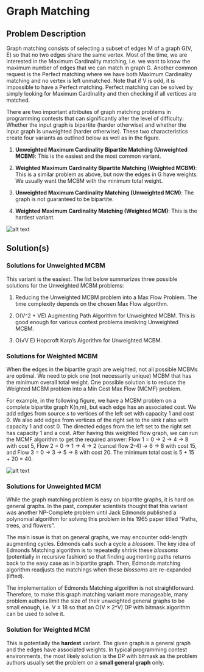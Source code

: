 # Graph Matching

## Problem Description

Graph matching consists of selecting a subset of edges M of a graph G(V, E) so that no two edges share the same vertex. Most of the time, we are interested in the Maximum Cardinality matching, i.e. we want to know the maximum number of edges that we can match in graph G. Another common request is the Perfect matching where we have both Maximum Cardinality matching and no vertex is left unmatched. Note that if V is odd, it is impossible to have a Perfect matching. Perfect matching can be solved by simply looking for Maximum Cardinality and then checking if all vertices are matched.

There are two important attributes of graph matching problems in programming contests that can significantly alter the level of difficulty: Whether the input graph is bipartite (harder otherwise) and whether the input graph is unweighted (harder otherwise). These two characteristics create four variants as outlined below as well as in the figure.

1) **Unweighted Maximum Cardinality Bipartite Matching (Unweighted MCBM)**: This is the easiest and the most common variant.

2) **Weighted Maximum Cardinality Bipartite Matching (Weighted MCBM)**: This is a similar problem as above, but now the edges in G have weights. We usually want the MCBM with the minimum total weight.

3) **Unweighted Maximum Cardinality Matching (Unweighted MCM)**: The graph is not guaranteed to be bipartite.

4) **Weighted Maximum Cardinality Matching (Weighted MCM)**: This is the hardest variant.

![alt text](https://i.imgur.com/NmpJbDb.png)

## Solution(s)

### Solutions for Unweighted MCBM

This variant is the easiest. The list below summarizes three possible solutions for the Unweighted MCBM problems:

1) Reducing the Unweighted MCBM problem into a Max Flow Problem. The time complexity depends on the chosen Max Flow algorithm.

2) O(V^2 + VE) Augmenting Path Algorithm for Unweighted MCBM. This is good enough for various contest problems involving Unweighted MCBM.

3) O(√V E) Hopcroft Karp’s Algorithm for Unweighted MCBM.

### Solutions for Weighted MCBM

When the edges in the bipartite graph are weighted, not all possible MCBMs are optimal. We need to pick one (not necessarily unique) MCBM that has the minimum overall total weight. One possible solution is to reduce the Weighted MCBM problem into a Min Cost Max Flow (MCMF) problem.

For example, in the following figure, we have a MCBM problem on a complete bipartite graph K(n,m), but each edge has an associated cost. We add edges from source _s_ to vertices of the left set with capacity 1 and cost 0. We also add edges from vertices of the right set to the sink _t_ also with capacity 1 and cost 0. The directed edges from the left set to the right set has capacity 1 and a cost. After having this weighted flow graph, we can run the MCMF algorithm to get the required answer: Flow 1 = 0 -> 2 -> 4 -> 8 with cost 5, Flow 2 = 0 -> 1 -> 4 -> 2 (cancel flow 2-4) -> 6 -> 8 with cost 15, and Flow 3 = 0 -> 3 -> 5 -> 8 with cost 20. The minimum total cost is 5 + 15 + 20 = 40.

![alt text](https://i.imgur.com/pY4q5u3.png)

### Solutions for Unweighted MCM

While the graph matching problem is easy on bipartite graphs, it is hard on general graphs. In the past, computer scientists thought that this variant was another NP-Complete problem until Jack Edmonds published a polynomial algorithm for solving this problem in his 1965 paper titled “Paths, trees, and flowers”.

The main issue is that on general graphs, we may encounter odd-length augmenting cycles. Edmonds calls such a cycle a _blossom_. The key idea of Edmonds Matching algorithm is to repeatedly shrink these _blossoms_ (potentially in recursive fashion) so that finding augmenting paths returns back to the easy case as in bipartite graph. Then, Edmonds matching algorithm readjusts the matchings when these _blossoms_ are re-expanded (lifted).

The implementation of Edmonds Matching algorithm is not straightforward. Therefore, to make this graph matching variant more manageable, many problem authors limit the size of their unweighted general graphs to be small enough, i.e. V ≤ 18 so that an O(V × 2^V) DP with bitmask algorithm can be used to solve it.

### Solution for Weighted MCM

This is potentially the **hardest** variant. The given graph is a general graph and the edges have associated weights. In typical programming contest environments, the most likely solution is the DP with bitmask as the problem authors usually set the problem on a **small general graph** only.
